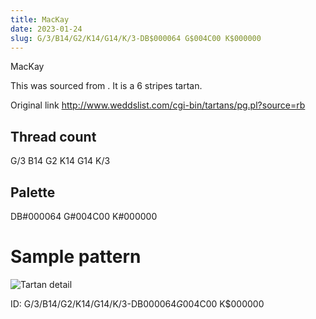 ```yaml
---
title: MacKay
date: 2023-01-24
slug: G/3/B14/G2/K14/G14/K/3-DB$000064 G$004C00 K$000000
---
```

MacKay

This was sourced from <no value>.  It is a 6 stripes tartan.

Original link http://www.weddslist.com/cgi-bin/tartans/pg.pl?source=rb

## Thread count
G/3 B14 G2 K14 G14 K/3

## Palette
DB#000064 G#004C00 K#000000

# Sample pattern

![Tartan detail](tartan.png "G/3 B14 G2 K14 G14 K/3 tartan")

ID: G/3/B14/G2/K14/G14/K/3-DB$000064 G$004C00 K$000000